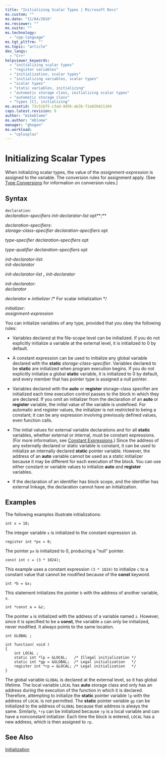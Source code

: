 ```yaml
---
title: "Initializing Scalar Types | Microsoft Docs"
ms.custom: ""
ms.date: "11/04/2016"
ms.reviewer: ""
ms.suite: ""
ms.technology: 
  - "cpp-language"
ms.tgt_pltfrm: ""
ms.topic: "article"
dev_langs: 
  - "C++"
helpviewer_keywords: 
  - "initializing scalar types"
  - "register variables"
  - "initialization, scalar types"
  - "initializing variables, scalar types"
  - "scalar types"
  - "static variables, initializing"
  - "automatic storage class, initializing scalar types"
  - "automatic storage class"
  - "types [C], initializing"
ms.assetid: 73c516f5-c3ad-4d56-ab3b-f2a82b621104
caps.latest.revision: 9
author: "mikeblome"
ms.author: "mblome"
manager: "ghogen"
ms.workload: 
  - "cplusplus"
---
```

# Initializing Scalar Types
When initializing scalar types, the value of the *assignment-expression* is assigned to the variable. The conversion rules for assignment apply. (See [Type Conversions](../c-language/type-conversions-c.md) for information on conversion rules.)  
  
## Syntax  
 `declaration`:  
 *declaration-specifiers init-declarator-list* opt**;**  
  
 *declaration-specifiers*:  
 *storage-class-specifier declaration-specifiers* opt  
  
 *type-specifier declaration-specifiers* opt  
  
 *type-qualifier declaration-specifiers* opt  
  
 *init-declarator-list*:  
 *init-declarator*  
  
 *init-declarator-list*  **,**  *init-declarator*  
  
 *init-declarator*:  
 *declarator*  
  
 *declarator*  **=**  *initializer* /* For scalar initialization \*/  
  
 *initializer*:  
 *assignment-expression*  
  
 You can initialize variables of any type, provided that you obey the following rules:  
  
-   Variables declared at the file-scope level can be initialized. If you do not explicitly initialize a variable at the external level, it is initialized to 0 by default.  
  
-   A constant expression can be used to initialize any global variable declared with the **static** *storage-class-specifier*. Variables declared to be **static** are initialized when program execution begins. If you do not explicitly initialize a global **static** variable, it is initialized to 0 by default, and every member that has pointer type is assigned a null pointer.  
  
-   Variables declared with the **auto** or **register** storage-class specifier are initialized each time execution control passes to the block in which they are declared. If you omit an initializer from the declaration of an **auto** or **register** variable, the initial value of the variable is undefined. For automatic and register values, the initializer is not restricted to being a constant; it can be any expression involving previously defined values, even function calls.  
  
-   The initial values for external variable declarations and for all **static** variables, whether external or internal, must be constant expressions. (For more information, see [Constant Expressions](../c-language/c-constant-expressions.md).) Since the address of any externally declared or static variable is constant, it can be used to initialize an internally declared **static** pointer variable. However, the address of an **auto** variable cannot be used as a static initializer because it may be different for each execution of the block. You can use either constant or variable values to initialize **auto** and **register** variables.  
  
-   If the declaration of an identifier has block scope, and the identifier has external linkage, the declaration cannot have an initialization.  
  
## Examples  
 The following examples illustrate initializations:  
  
```  
int x = 10;   
```  
  
 The integer variable `x` is initialized to the constant expression `10`.  
  
```  
register int *px = 0;  
```  
  
 The pointer `px` is initialized to 0, producing a "null" pointer.  
  
```  
const int c = (3 * 1024);  
```  
  
 This example uses a constant expression `(3 * 1024)` to initialize `c` to a constant value that cannot be modified because of the **const** keyword.  
  
```  
int *b = &x;  
```  
  
 This statement initializes the pointer `b` with the address of another variable, `x`.  
  
```  
int *const a = &z;  
```  
  
 The pointer `a` is initialized with the address of a variable named `z`. However, since it is specified to be a **const**, the variable `a` can only be initialized, never modified. It always points to the same location.  
  
```  
int GLOBAL ;  
  
int function( void )  
{  
    int LOCAL ;  
    static int *lp = &LOCAL;   /* Illegal initialization */  
    static int *gp = &GLOBAL;  /* Legal initialization   */  
    register int *rp = &LOCAL; /* Legal initialization   */  
}  
```  
  
 The global variable `GLOBAL` is declared at the external level, so it has global lifetime. The local variable `LOCAL` has **auto** storage class and only has an address during the execution of the function in which it is declared. Therefore, attempting to initialize the **static** pointer variable `lp` with the address of `LOCAL` is not permitted. The **static** pointer variable `gp` can be initialized to the address of `GLOBAL` because that address is always the same. Similarly, `*rp` can be initialized because `rp` is a local variable and can have a nonconstant initializer. Each time the block is entered, `LOCAL` has a new address, which is then assigned to `rp`.  
  
## See Also  
 [Initialization](../c-language/initialization.md)